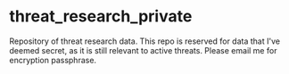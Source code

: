 threat_research_private
=======================

Repository of threat research data. This repo is reserved for data that I've deemed secret, as it is still relevant to active threats. Please email me for encryption passphrase. 
